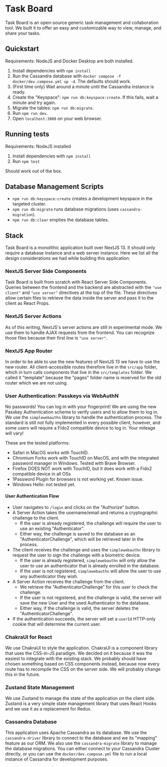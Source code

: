 # Task Board

Task Board is an open-source generic task management and collaboration tool. We built it to offer an easy and customizable way to view, manage, and share your tasks.

## Quickstart

Requirements: NodeJS and Docker Desktop are both installed.

1. Install dependencies with `npm install`
1. Run the Cassandra database with `docker compose -f docker/dev.compose.yml up -d`. The defaults should work.
1. (First time only) Wait around a minute until the Cassandra instance is ready.
1. Create the "Keyspace": `npm run db:keyspace:create`. If this fails, wait a minute and try again.
1. Migrate the tables: `npm run db:migrate`.
1. Run `npm run dev`.
1. Open `localhost:3000` on your web browser.

## Running tests

Requirements: NodeJS installed

1. Install dependencies with `npm install`
1. Run `npm test`

Should work out of the box.

## Database Management Scripts

- `npm run db:keyspace:create` creates a development keyspace in the targeted cluster.
- `npm run db:migrate` runs database migrations (uses `cassandra-migration`).
- `npm run db:clear` empties the database tables.

## Stack

Task Board is a monolithic application built over NextJS 13. It should only require a database instance and a web server instance. Here we list all the design considerations we had while building this application:

### NextJS Server Side Components

Task Board is built from scratch with React Server Side Components. Queries between the frontend and the backend are abstracted with the `"use client"` and `"use server"` directives at the top of the file. These directives allow certain files to retrieve the data inside the server and pass it to the client as React Props.

### NextJS Server Actions

As of this writing, NextJS's server actions are still in experimental mode. We use them to handle AJAX requests from the frontend. You can recognize those files because their first line is `"use server"`.

### NextJS App Router

In order to be able to use the new features of NextJS 13 we have to use the new router. All client-accessible routes therefore live in the `src/app` folder, which in turn calls components that live in the `src/templates` folder. We called it "template" because the "pages" folder name is reserved for the old router which we are not using.

### User Authentication: Passkeys via WebAuthN

No passwords! You can log in with your fingerprint! We are using the new Passkey Authentication scheme to verify users and to allow them to log in. We use the `simplewebauthn` library to handle the authentication process. The standard is still not fully implemented in every possible client, however, and some users will require a Fido2 compatible device to log in. Your mileage will vary!

These are the tested platforms:

- Safari in MacOS works with TouchID.
- Chromium Forks work with TouchID on MacOS, and with the integrated password manager in Windows. Tested with Brave Browser.
- Firefox DOES NOT work with TouchID, but it does work with a Fido2 compatible device in all OSs
- 1Password Plugin for browsers is not working yet. Known issue.
- Windows Hello: not tested yet.

#### User Authentication Flow

- User navigates to `/login` and clicks on the "Authorize" button.
- A Server Action takes the username/email and returns a cryptographic challenge to the client.
  - If the user is already registered, the challenge will require the user to use an existing "Authenticator".
  - Either way, the challenge is saved to the database as an "AuthenticatorChallenge", which will be retrieved later in the process.
- The client receives the challenge and uses the `simplewebauthn` library to request the user to sign the challenge with a biometric device.
  - If the user is already registered, `simplewebauthn` will only allow the user to use an authenticator that is already enrolled in the database.
  - If the user is not registered, `simplewebauthn` will allow the user to use any authenticator they wish.
- A Server Action receives the challenge from the client.
  - We retrieve the "AuthenticatorChallenge" for this user to check the challenge.
  - If the user is not registered, and the challenge is valid, the server will save the new User and the used Authenticator to the database.
  - Either way, if the challenge is valid, the server deletes the "AuthenticatorChallenge".
- If the authentication succeeds, the server will set a `userId` HTTP-only cookie that will determine the current user.

### ChakraUI for React

We use ChakraUI to style the application. ChakraUI is a component library that uses the CSS-in-JS paradigm. We decided on it because it was the easiest to integrate with the existing stack. We probably should have chosen something based on CSS components instead, because now every route has to recompile the CSS on the server side. We will probably change this in the future.

### Zustand State Management

We use Zustand to manage the state of the application on the client side. Zustand is a very simple state management library that uses React Hooks and we use it as a replacement for Redux.

### Cassandra Database

This application uses Apache Cassandra as its database. We use the `cassandra-driver` library to connect to the database and we its "mapping" feature as our ORM. We also use the `cassandra-migrate` library to manage the database migrations. You can either connect to your Cassandra Cluster directly, or you can use the `docker/dev.compose.yml` file to run a local instance of Cassandra for development purposes.
